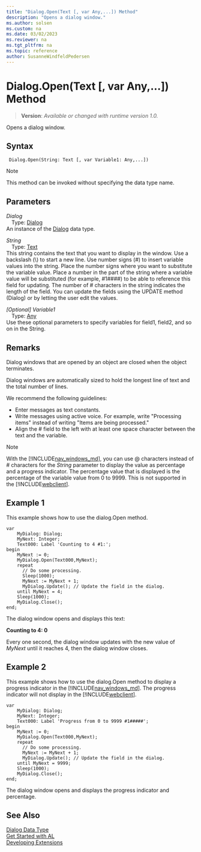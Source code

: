 ```yaml
---
title: "Dialog.Open(Text [, var Any,...]) Method"
description: "Opens a dialog window."
ms.author: solsen
ms.custom: na
ms.date: 03/02/2023
ms.reviewer: na
ms.tgt_pltfrm: na
ms.topic: reference
author: SusanneWindfeldPedersen
---
```

[//]: # (START>DO_NOT_EDIT)
[//]: # (IMPORTANT:Do not edit any of the content between here and the END>DO_NOT_EDIT.)
[//]: # (Any modifications should be made in the .xml files in the ModernDev repo.)
# Dialog.Open(Text [, var Any,...]) Method
> **Version**: _Available or changed with runtime version 1.0._

Opens a dialog window.


## Syntax
```AL
 Dialog.Open(String: Text [, var Variable1: Any,...])
```
> [!NOTE]
> This method can be invoked without specifying the data type name.
## Parameters
*Dialog*  
&emsp;Type: [Dialog](dialog-data-type.md)  
An instance of the [Dialog](dialog-data-type.md) data type.  

*String*  
&emsp;Type: [Text](../text/text-data-type.md)  
This string contains the text that you want to display in the window. Use a backslash (\\) to start a new line. Use number signs (#) to insert variable values into the string. Place the number signs where you want to substitute the variable value. Place a number in the part of the string where a variable value will be substituted (for example, #1####) to be able to reference this field for updating.  The number of # characters in the string indicates the length of the field. You can update the fields using the UPDATE method (Dialog) or by letting the user edit the values.  

*[Optional] Variable1*  
&emsp;Type: [Any](../any/any-data-type.md)  
Use these optional parameters to specify variables for field1, field2, and so on in the String.  



[//]: # (IMPORTANT: END>DO_NOT_EDIT)

## Remarks
  
Dialog windows that are opened by an object are closed when the object terminates.  
  
 Dialog windows are automatically sized to hold the longest line of text and the total number of lines.  
  
 We recommend the following guidelines:  
  
- Enter messages as text constants.  
- Write messages using active voice. For example, write "Processing items" instead of writing "Items are being processed."  
- Align the \# field to the left with at least one space character between the text and the variable.

> [!NOTE]  
> With the [!INCLUDE[nav_windows_md](../../includes/nav_windows_md.md)], you can use @ characters instead of # characters for the *String* parameter to display the value as percentage and a progress indicator. The percentage value that is displayed is the percentage of the variable value from 0 to 9999. This is not supported in the [!INCLUDE[webclient](../../includes/webclient.md)].  
  
## Example 1

This example shows how to use the dialog.Open method.  
  
```al
var
    MyDialog: Dialog;
    MyNext: Integer;
    Text000: Label 'Counting to 4 #1:';
begin
    MyNext := 0;  
    MyDialog.Open(Text000,MyNext);  
    repeat  
      // Do some processing.  
      Sleep(1000);  
      MyNext := MyNext + 1;  
      MyDialog.Update(); // Update the field in the dialog.  
    until MyNext = 4;  
    Sleep(1000);  
    MyDialog.Close();  
end;
```  
  
The dialog window opens and displays this text:  
  
**Counting to 4: 0**  
  
Every one second, the dialog window updates with the new value of *MyNext* until it reaches 4, then the dialog window closes.  
  
## Example 2

This example shows how to use the dialog.Open method to display a progress indicator in the [!INCLUDE[nav_windows_md](../../includes/nav_windows_md.md)]. The progress indicator will not display in the [!INCLUDE[webclient](../../includes/webclient.md)].
  
```al
var
    MyDialog: Dialog;
    MyNext: Integer;
    Text000: Label 'Progress from 0 to 9999 #1#####';
begin
    MyNext := 0;  
    MyDialog.Open(Text000,MyNext);  
    repeat  
      // Do some processing.  
      MyNext := MyNext + 1;  
      MyDialog.Update(); // Update the field in the dialog.  
    until MyNext = 9999;  
    Sleep(1000);  
    MyDialog.Close();  
end;
```  
  
The dialog window opens and displays the progress indicator and percentage.  

## See Also
[Dialog Data Type](dialog-data-type.md)  
[Get Started with AL](../../devenv-get-started.md)  
[Developing Extensions](../../devenv-dev-overview.md)